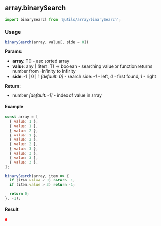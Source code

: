 ## array.binarySearch

```javascript
import binarySearch from '@utils/array/binarySearch';
```

### Usage

```javascript
binarySearch(array, value[, side = 0])
```

**Params:**

* **array**: T[] - asc sorted array
* **value**: any | <T>(item: T) => boolean - searching value or function returns number from -Infinity to Infinity
* **side**: -1 | 0 | 1 _[default: 0]_ - search side: _-1_ - left, _0_ - first found, _1_ - right

**Return:**

* number _[default: -1]_ - index of value in array

#### Example

```javascript
const array = [
  { value: 1 },
  { value: 1 },
  { value: 2 },
  { value: 2 },
  { value: 2 },
  { value: 2 },
  { value: 3 },
  { value: 3 },
  { value: 3 },
  { value: 3 },
];

binarySearch(array, item => {
  if (item.value < 3) return  1;
  if (item.value > 3) return -1;

  return 0;
}, -1);
```

#### Result

```json
6
```